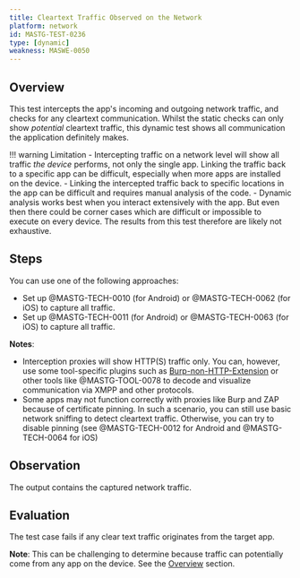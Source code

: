 ```yaml
---
title: Cleartext Traffic Observed on the Network
platform: network
id: MASTG-TEST-0236
type: [dynamic]
weakness: MASWE-0050
---
```


## Overview

This test intercepts the app's incoming and outgoing network traffic, and checks for any cleartext communication.
Whilst the static checks can only show _potential_ cleartext traffic, this dynamic test shows all communication the application definitely makes.

!!! warning Limitation
    - Intercepting traffic on a network level will show all traffic _the device_ performs, not only the single app. Linking the traffic back to a specific app can be difficult, especially when more apps are installed on the device.
    - Linking the intercepted traffic back to specific locations in the app can be difficult and requires manual analysis of the code.
    - Dynamic analysis works best when you interact extensively with the app. But even then there could be corner cases which are difficult or impossible to execute on every device. The results from this test therefore are likely not exhaustive.

## Steps

You can use one of the following approaches:

- Set up @MASTG-TECH-0010 (for Android) or @MASTG-TECH-0062 (for iOS) to capture all traffic.
- Set up @MASTG-TECH-0011 (for Android) or @MASTG-TECH-0063 (for iOS) to capture all traffic.

**Notes**:

- Interception proxies will show HTTP(S) traffic only. You can, however, use some tool-specific plugins such as [Burp-non-HTTP-Extension](https://github.com/summitt/Burp-Non-HTTP-Extension) or other tools like @MASTG-TOOL-0078 to decode and visualize communication via XMPP and other protocols.
- Some apps may not function correctly with proxies like Burp and ZAP because of certificate pinning. In such a scenario, you can still use basic network sniffing to detect cleartext traffic. Otherwise, you can try to disable pinning (see @MASTG-TECH-0012 for Android and @MASTG-TECH-0064 for iOS)

## Observation

The output contains the captured network traffic.

## Evaluation

The test case fails if any clear text traffic originates from the target app.

**Note**: This can be challenging to determine because traffic can potentially come from any app on the device. See the [Overview](#overview) section.
